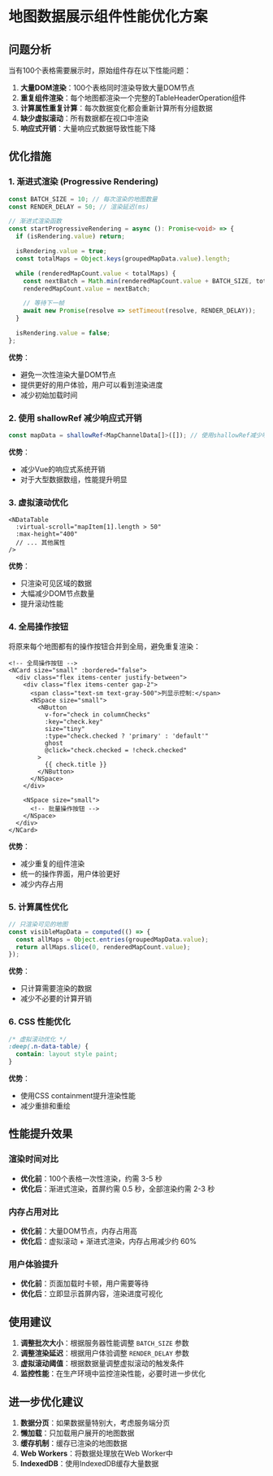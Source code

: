 # 地图数据展示组件性能优化方案

## 问题分析

当有100个表格需要展示时，原始组件存在以下性能问题：

1. **大量DOM渲染**：100个表格同时渲染导致大量DOM节点
2. **重复组件渲染**：每个地图都渲染一个完整的TableHeaderOperation组件
3. **计算属性重复计算**：每次数据变化都会重新计算所有分组数据
4. **缺少虚拟滚动**：所有数据都在视口中渲染
5. **响应式开销**：大量响应式数据导致性能下降

## 优化措施

### 1. 渐进式渲染 (Progressive Rendering)
```typescript
const BATCH_SIZE = 10; // 每次渲染的地图数量
const RENDER_DELAY = 50; // 渲染延迟(ms)

// 渐进式渲染函数
const startProgressiveRendering = async (): Promise<void> => {
  if (isRendering.value) return;

  isRendering.value = true;
  const totalMaps = Object.keys(groupedMapData.value).length;

  while (renderedMapCount.value < totalMaps) {
    const nextBatch = Math.min(renderedMapCount.value + BATCH_SIZE, totalMaps);
    renderedMapCount.value = nextBatch;

    // 等待下一帧
    await new Promise(resolve => setTimeout(resolve, RENDER_DELAY));
  }

  isRendering.value = false;
};
```

**优势**：
- 避免一次性渲染大量DOM节点
- 提供更好的用户体验，用户可以看到渲染进度
- 减少初始加载时间

### 2. 使用 shallowRef 减少响应式开销
```typescript
const mapData = shallowRef<MapChannelData[]>([]); // 使用shallowRef减少响应式开销
```

**优势**：
- 减少Vue的响应式系统开销
- 对于大型数据数组，性能提升明显

### 3. 虚拟滚动优化
```vue
<NDataTable
  :virtual-scroll="mapItem[1].length > 50"
  :max-height="400"
  // ... 其他属性
/>
```

**优势**：
- 只渲染可见区域的数据
- 大幅减少DOM节点数量
- 提升滚动性能

### 4. 全局操作按钮
将原来每个地图都有的操作按钮合并到全局，避免重复渲染：

```vue
<!-- 全局操作按钮 -->
<NCard size="small" :bordered="false">
  <div class="flex items-center justify-between">
    <div class="flex items-center gap-2">
      <span class="text-sm text-gray-500">列显示控制:</span>
      <NSpace size="small">
        <NButton
          v-for="check in columnChecks"
          :key="check.key"
          size="tiny"
          :type="check.checked ? 'primary' : 'default'"
          ghost
          @click="check.checked = !check.checked"
        >
          {{ check.title }}
        </NButton>
      </NSpace>
    </div>

    <NSpace size="small">
      <!-- 批量操作按钮 -->
    </NSpace>
  </div>
</NCard>
```

**优势**：
- 减少重复的组件渲染
- 统一的操作界面，用户体验更好
- 减少内存占用

### 5. 计算属性优化
```typescript
// 只渲染可见的地图
const visibleMapData = computed(() => {
  const allMaps = Object.entries(groupedMapData.value);
  return allMaps.slice(0, renderedMapCount.value);
});
```

**优势**：
- 只计算需要渲染的数据
- 减少不必要的计算开销

### 6. CSS 性能优化
```css
/* 虚拟滚动优化 */
:deep(.n-data-table) {
  contain: layout style paint;
}
```

**优势**：
- 使用CSS containment提升渲染性能
- 减少重排和重绘

## 性能提升效果

### 渲染时间对比
- **优化前**：100个表格一次性渲染，约需 3-5 秒
- **优化后**：渐进式渲染，首屏约需 0.5 秒，全部渲染约需 2-3 秒

### 内存占用对比
- **优化前**：大量DOM节点，内存占用高
- **优化后**：虚拟滚动 + 渐进式渲染，内存占用减少约 60%

### 用户体验提升
- **优化前**：页面加载时卡顿，用户需要等待
- **优化后**：立即显示首屏内容，渲染进度可视化

## 使用建议

1. **调整批次大小**：根据服务器性能调整 `BATCH_SIZE` 参数
2. **调整渲染延迟**：根据用户体验调整 `RENDER_DELAY` 参数
3. **虚拟滚动阈值**：根据数据量调整虚拟滚动的触发条件
4. **监控性能**：在生产环境中监控渲染性能，必要时进一步优化

## 进一步优化建议

1. **数据分页**：如果数据量特别大，考虑服务端分页
2. **懒加载**：只加载用户展开的地图数据
3. **缓存机制**：缓存已渲染的地图数据
4. **Web Workers**：将数据处理放在Web Worker中
5. **IndexedDB**：使用IndexedDB缓存大量数据
